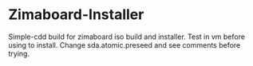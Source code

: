 # Zimaboard-Installer
Simple-cdd build for zimaboard iso build and installer. 
Test in vm before using to install. Change sda.atomic.preseed and see comments before trying.
